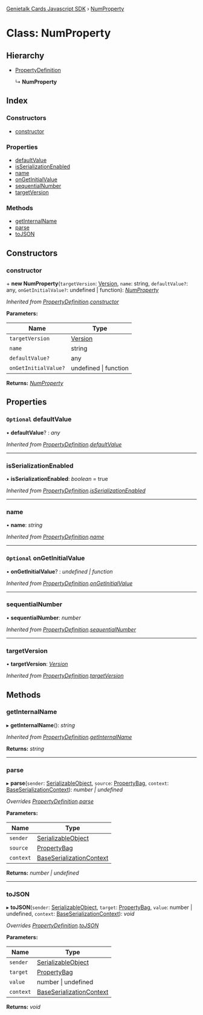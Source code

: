 [Genietalk Cards Javascript SDK](../README.md) › [NumProperty](numproperty.md)

# Class: NumProperty

## Hierarchy

* [PropertyDefinition](propertydefinition.md)

  ↳ **NumProperty**

## Index

### Constructors

* [constructor](numproperty.md#constructor)

### Properties

* [defaultValue](numproperty.md#optional-defaultvalue)
* [isSerializationEnabled](numproperty.md#isserializationenabled)
* [name](numproperty.md#name)
* [onGetInitialValue](numproperty.md#optional-ongetinitialvalue)
* [sequentialNumber](numproperty.md#sequentialnumber)
* [targetVersion](numproperty.md#targetversion)

### Methods

* [getInternalName](numproperty.md#getinternalname)
* [parse](numproperty.md#parse)
* [toJSON](numproperty.md#tojson)

## Constructors

###  constructor

\+ **new NumProperty**(`targetVersion`: [Version](version.md), `name`: string, `defaultValue?`: any, `onGetInitialValue?`: undefined | function): *[NumProperty](numproperty.md)*

*Inherited from [PropertyDefinition](propertydefinition.md).[constructor](propertydefinition.md#constructor)*

**Parameters:**

Name | Type |
------ | ------ |
`targetVersion` | [Version](version.md) |
`name` | string |
`defaultValue?` | any |
`onGetInitialValue?` | undefined &#124; function |

**Returns:** *[NumProperty](numproperty.md)*

## Properties

### `Optional` defaultValue

• **defaultValue**? : *any*

*Inherited from [PropertyDefinition](propertydefinition.md).[defaultValue](propertydefinition.md#optional-defaultvalue)*

___

###  isSerializationEnabled

• **isSerializationEnabled**: *boolean* = true

*Inherited from [PropertyDefinition](propertydefinition.md).[isSerializationEnabled](propertydefinition.md#isserializationenabled)*

___

###  name

• **name**: *string*

*Inherited from [PropertyDefinition](propertydefinition.md).[name](propertydefinition.md#name)*

___

### `Optional` onGetInitialValue

• **onGetInitialValue**? : *undefined | function*

*Inherited from [PropertyDefinition](propertydefinition.md).[onGetInitialValue](propertydefinition.md#optional-ongetinitialvalue)*

___

###  sequentialNumber

• **sequentialNumber**: *number*

*Inherited from [PropertyDefinition](propertydefinition.md).[sequentialNumber](propertydefinition.md#sequentialnumber)*

___

###  targetVersion

• **targetVersion**: *[Version](version.md)*

*Inherited from [PropertyDefinition](propertydefinition.md).[targetVersion](propertydefinition.md#targetversion)*

## Methods

###  getInternalName

▸ **getInternalName**(): *string*

*Inherited from [PropertyDefinition](propertydefinition.md).[getInternalName](propertydefinition.md#getinternalname)*

**Returns:** *string*

___

###  parse

▸ **parse**(`sender`: [SerializableObject](serializableobject.md), `source`: [PropertyBag](../README.md#propertybag), `context`: [BaseSerializationContext](baseserializationcontext.md)): *number | undefined*

*Overrides [PropertyDefinition](propertydefinition.md).[parse](propertydefinition.md#parse)*

**Parameters:**

Name | Type |
------ | ------ |
`sender` | [SerializableObject](serializableobject.md) |
`source` | [PropertyBag](../README.md#propertybag) |
`context` | [BaseSerializationContext](baseserializationcontext.md) |

**Returns:** *number | undefined*

___

###  toJSON

▸ **toJSON**(`sender`: [SerializableObject](serializableobject.md), `target`: [PropertyBag](../README.md#propertybag), `value`: number | undefined, `context`: [BaseSerializationContext](baseserializationcontext.md)): *void*

*Overrides [PropertyDefinition](propertydefinition.md).[toJSON](propertydefinition.md#tojson)*

**Parameters:**

Name | Type |
------ | ------ |
`sender` | [SerializableObject](serializableobject.md) |
`target` | [PropertyBag](../README.md#propertybag) |
`value` | number &#124; undefined |
`context` | [BaseSerializationContext](baseserializationcontext.md) |

**Returns:** *void*
